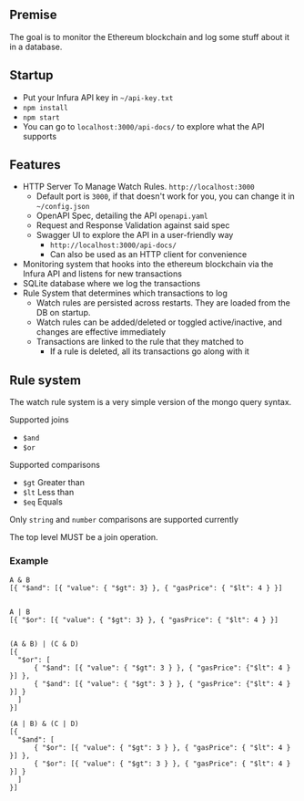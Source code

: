 
## Premise
The goal is to monitor the Ethereum blockchain and log some stuff about it in a database.

## Startup
- Put your Infura API key in `~/api-key.txt`
- `npm install`
- `npm start`
- You can go to `localhost:3000/api-docs/` to explore what the API supports



## Features
- HTTP Server To Manage Watch Rules. `http://localhost:3000`
  - Default port is `3000`, if that doesn't work for you, you can change it in `~/config.json`
  - OpenAPI Spec, detailing the API `openapi.yaml`
  - Request and Response Validation against said spec
  - Swagger UI to explore the API in a user-friendly way
    - `http://localhost:3000/api-docs/`
    - Can also be used as an HTTP client for convenience
- Monitoring system that hooks into the ethereum blockchain via the Infura API and listens for new transactions
- SQLite database where we log the transactions
- Rule System that determines which transactions to log
  - Watch rules are persisted across restarts. They are loaded from the DB on startup.
  - Watch rules can be added/deleted or toggled active/inactive, and changes are effective immediately
  - Transactions are linked to the rule that they matched to
    - If a rule is deleted, all its transactions go along with it

## Rule system
The watch rule system is a very simple version of the mongo query syntax.

Supported joins
- `$and`
- `$or`

Supported comparisons
- `$gt` Greater than
- `$lt` Less than
- `$eq` Equals

Only `string` and `number` comparisons are supported currently

The top level MUST be a join operation.

### Example
```text
A & B
[{ "$and": [{ "value": { "$gt": 3} }, { "gasPrice": { "$lt": 4 } }]


A | B
[{ "$or": [{ "value": { "$gt": 3} }, { "gasPrice": { "$lt": 4 } }]


(A & B) | (C & D)
[{
  "$or": [
      { "$and": [{ "value": { "$gt": 3 } }, { "gasPrice": {"$lt": 4 } }] },
      { "$and": [{ "value": { "$gt": 3 } }, { "gasPrice": {"$lt": 4 } }] }
  ]
}]

(A | B) & (C | D)
[{
  "$and": [
      { "$or": [{ "value": { "$gt": 3 } }, { "gasPrice": { "$lt": 4 } }] },
      { "$or": [{ "value": { "$gt": 3 } }, { "gasPrice": { "$lt": 4 } }] }
  ]
}]
```
